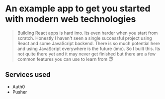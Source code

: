 # An example app to get you started with modern web technologies

> Building React apps is hard imo. Its even harder when you start from scratch. Honestly I haven't seen a single successful project using React and some JavaScript backend. There is so much potential here and using JavaScript everywhere is the future (imo). So I built this. Its not quite there yet and it may never get finished but there are a few common features you can use to learn from 😇

## Services used

- Auth0
- Pusher
